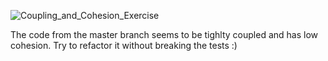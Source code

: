 ![Coupling_and_Cohesion_Exercise](https://user-images.githubusercontent.com/37072294/197387178-5d727e58-46e4-41eb-97a7-a1f111b36d65.png)

The code from the master branch seems to be tighlty coupled and has low cohesion. Try to refactor it without breaking the tests :) 
